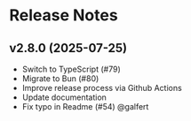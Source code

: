 # Release Notes

## v2.8.0 (2025-07-25)

- Switch to TypeScript (#79)
- Migrate to Bun (#80)
- Improve release process via Github Actions
- Update documentation
- Fix typo in Readme (#54) @galfert
